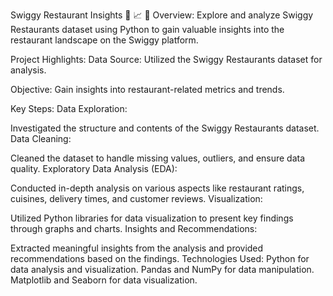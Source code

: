 Swiggy Restaurant Insights 🍰 📈 🥤
Overview:
Explore and analyze Swiggy Restaurants dataset using Python to gain valuable insights into the restaurant landscape on the Swiggy platform.

Project Highlights:
Data Source:
Utilized the Swiggy Restaurants dataset for analysis.

Objective:
Gain insights into restaurant-related metrics and trends.

Key Steps:
Data Exploration:

Investigated the structure and contents of the Swiggy Restaurants dataset.
Data Cleaning:

Cleaned the dataset to handle missing values, outliers, and ensure data quality.
Exploratory Data Analysis (EDA):

Conducted in-depth analysis on various aspects like restaurant ratings, cuisines, delivery times, and customer reviews.
Visualization:

Utilized Python libraries for data visualization to present key findings through graphs and charts.
Insights and Recommendations:

Extracted meaningful insights from the analysis and provided recommendations based on the findings.
Technologies Used:
Python for data analysis and visualization.
Pandas and NumPy for data manipulation.
Matplotlib and Seaborn for data visualization.
